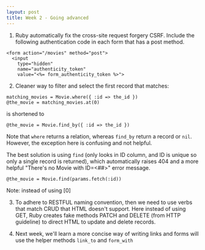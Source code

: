 ```yaml
---
layout: post
title: Week 2 - Going advanced
---
```


1. Ruby automatically fix the cross-site request forgery CSRF. Include the following authentication code in each form that has a post method.

```erb
<form action="/movies" method="post">
  <input
    type="hidden"
    name="authenticity_token"
    value="<%= form_authenticity_token %>">
```

2. Cleaner way to filter and select the first record that matches:

```erb
matching_movies = Movie.where({ :id => the_id })
@the_movie = matching_movies.at(0)
```

is shortened to
```erb
@the_movie = Movie.find_by({ :id => the_id })
```

Note that `where` returns a relation, whereas `find_by` return a record or `nil`. However, the exception here is confusing and not helpful.

The best solution is using `find` (only looks in ID column, and ID is unique so only a single record is returned), which automatically raises 404 and a more helpful "There's no Movie with ID=<##>" error message.

```erb
@the_movie = Movie.find(params.fetch(:id))
```

Note: instead of using [0]

3. To adhere to RESTFUL naming convention, then we need to use verbs that match CRUD that HTML doesn't support. Here instead of using GET, Ruby creates fake methods PATCH and DELETE (from HTTP guideline) to direct HTML to update and delete records.

4. Next week, we'll learn a more concise way of writing links and forms will use the helper methods `link_to` and `form_with`
